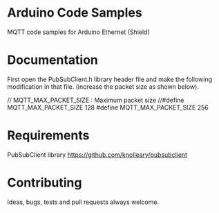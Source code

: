 # Arduino Code Samples 
MQTT code samples for Arduino Ethernet (Shield)

# Documentation
First open the PubSubClient.h library header file and make the following 
modification in that file. (increase the packet size as shown below). 

// MQTT_MAX_PACKET_SIZE : Maximum packet size
//#define MQTT_MAX_PACKET_SIZE 128
#define MQTT_MAX_PACKET_SIZE 256

# Requirements
PubSubClient library https://github.com/knolleary/pubsubclient


# Contributing
Ideas, bugs, tests and pull requests always welcome.